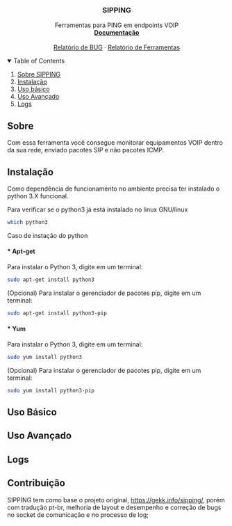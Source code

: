 <!-- PROJECT LOGO -->
<br />
<p align="center">
  <h3 align="center">SIPPING</h3>

  <p align="center">
    Ferramentas para PING em endpoints VOIP
    <br />
    <a href="https://github.com/RafaelNR/sipping"><strong>Documentação</strong></a>
    <br />
    <br />
    <a href="https://github.com/RafaelNR/sipping/issues">Relatório de BUG</a>
    ·
    <a href="https://github.com/RafaelNR/sipping/issues">Relatório de Ferramentas</a>
  </p>
</p>



<!-- TABLE OF CONTENTS -->
<details open="open">
  <summary>Table of Contents</summary>
  <ol>
    <li>
      <a href="#sobre">Sobre SIPPING</a>
    </li>
    <li><a href="#instalação">Instalação</a></li>
    <li><a href="#uso-basico">Uso básico</a></li>
    <li><a href="#uso-avancado">Uso Avançado</a></li>
    <li><a href="#logs">Logs</a></li>
  </ol>
</details>



<!-- ABOUT THE PROJECT -->
## Sobre

Com essa ferramenta você consegue monitorar equipamentos VOIP dentro da sua rede, enviado pacotes SIP e não pacotes ICMP.

## Instalação

Como dependência de funcionamento no ambiente precisa ter instalado o python 3.X funcional.


Para verificar se o python3 já está instalado no linux GNU/linux

  ```sh
  which python3
  ```

Caso de instação do python

#### * Apt-get
  Para instalar o Python 3, digite em um terminal:
  ```sh
  sudo apt-get install python3
  ```
  (Opcional) Para instalar o gerenciador de pacotes pip, digite em um terminal:
  ```sh
  sudo apt-get install python3-pip
  ```
#### * Yum
  Para instalar o Python 3, digite em um terminal:
  ```sh
  sudo yum install python3
  ```
  (Opcional) Para instalar o gerenciador de pacotes pip, digite em um terminal:
  ```sh
  sudo yum install python3-pip
  ```

## Uso Básico

## Uso Avançado

## Logs


<!-- CONTRIBUTING -->
## Contribuição

SIPPING tem como base o projeto original, https://gekk.info/sipping/, porém com tradução pt-br, melhoria de layout e desempenho e correção de bugs no socket de comunicação e no processo de log;
